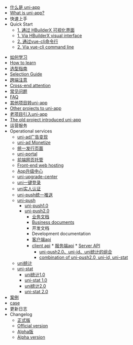 * [什么是 uni-app](README.md)
* [What is uni-app?](README.md)
* 快速上手
* Quick Start
  * [1. 通过 HBuilderX 可视化界面](quickstart-hx.md)
  * [1. Via HBuilderX visual interface](quickstart-hx.md)
  * [2. 通过vue-cli命令行](quickstart-cli.md)
  * [2. Via vue-cli command line](quickstart-cli.md)
<!-- * [uni-app的由来](history.md) -->
<!-- * [Origin of uni-app](history.md) -->
* [如何学习](resource.md)
* [How to learn](resource.md)
* [选型指南](select.md)
* [Selection Guide](select.md)
* [跨端注意](matter.md)
* [Cross-end attention](matter.md)
* [常见问题](faq.md)
* [FAQ](faq.md)
* [其他项目转uni-app](translate.md)
* [Other projects to uni-app](translate.md)
* [老项目引入uni-app](hybrid.md)
* [The old project introduced uni-app](hybrid.md)
* 运营服务
* Operational services
  * [uni-ad广告变现](uni-ad.md)
  * [uni-ad Monetize](uni-ad.md)
  * [统一发行页面](/uniCloud/uni-portal.md)
  * [uni-portal](/uniCloud/uni-portal.md)
  * [前端网页托管](uniCloud/hosting.md)
  * [Front-end web hosting](uniCloud/hosting.md)
  * [App升级中心](uniCloud/upgrade-center.md)
  * [uni-upgrade-center](uniCloud/upgrade-center.md)
  * [uni一键登录](univerify.md)
  * [uni实人认证](uniCloud/frv/intro.md)
  * [uni-push统一推送](unipush.md)
  * [uni-push](unipush.md)
	* [uni-push1.0](unipush-v1.md)
	* [uni-push2.0](unipush-v2.md)
		* [业务文档](unipush-v2.md)
		* [Business documents](unipush-v2.md)
		* 开发文档
		* Development documentation
      * [客户端api](api/plugins/push.md)
      * [client api](api/plugins/push.md)
			* [服务端api](uniCloud/uni-cloud-push/api.md)
			* [Server API](uniCloud/uni-cloud-push/api.md)
		* [uni-push2.0、uni-id、uni统计的组合](uniCloud/uni-cloud-push/mate.md)
		* [combination of uni-push2.0, uni-id, uni-stat](uniCloud/uni-cloud-push/mate.md)
  * [uni统计](uni-stat.md)
  * [uni-stat](uni-stat.md)
    * [uni统计1.0](uni-stat-v1.md)
    * [uni-stat 1.0](uni-stat-v1.md)
    * [uni统计2.0](uni-stat-v2.md)
    * [uni-stat 2.0](uni-stat-v2.md)
* [案例](case.md)
* [case](case.md)
* 更新日志
* Changelog
  * [正式版](release.md)
  * [Official version](release.md)
  * [Alpha版](release-note-alpha.md)
  * [Alpha version](release-note-alpha.md)
